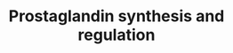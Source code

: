 ---
annotations:
- type: Pathway Ontology
  value: prostaglandin metabolic pathway
authors:
- Nsalomonis
- MaintBot
- Ddigles
- L Dupuis
- Fehrhart
- Eweitz
description: ''
last-edited: 2021-05-23
organisms:
- Mus musculus
redirect_from:
- /index.php/Pathway:WP374
- /instance/WP374
schema-jsonld:
- '@context': https://schema.org/
  '@id': https://wikipathways.github.io/pathways/WP374.html
  '@type': Dataset
  creator:
    '@type': Organization
    name: WikiPathways
  description: ''
  keywords:
  - Cortisol
  - Scgb1a1
  - PGI2
  - Tbxas1
  - Hsd11b2
  - Cyp11a1
  - Anxa3
  - Ednrb
  - Ptgdr
  - S100a6
  - Pla2g4a
  - S100a10
  - Ptger2
  - Ptgds
  - TXA2
  - Ptger1
  - Ptgir
  - Ptgs1
  - Ptger3
  - Anxa5
  - Prostaglandin H2
  - Anxa1
  - Anxa6
  - Ptgs2
  - Arachidonic acid
  - Ptgis
  - Hpgd
  - PGE2
  - Ptger4
  - Anxa2
  - Ptgfr
  - Hsd11b1
  - Calcium
  - Edn1
  - Progesterone
  - PGF2a
  - Ednra
  - Anxa4
  - Prl
  - Anxa8
  license: CC0
  name: Prostaglandin synthesis and regulation
seo: CreativeWork
title: Prostaglandin synthesis and regulation
wpid: WP374
---